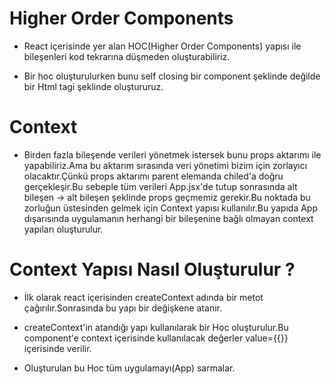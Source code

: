 # Higher Order Components
- React içerisinde yer alan HOC(Higher Order Components) yapısı ile bileşenleri kod tekrarına düşmeden oluşturabiliriz.

- Bir hoc oluşturulurken bunu self closing bir component şeklinde değilde bir Html tagi şeklinde oluştururuz.

# Context
- Birden fazla bileşende verileri yönetmek istersek bunu props aktarımı ile yapabiliriz.Ama bu aktarım sırasında veri yönetimi bizim için zorlayıcı olacaktır.Çünkü props aktarımı parent elemanda chiled'a doğru gerçekleşir.Bu sebeple tüm verileri App.jsx'de tutup sonrasında alt bileşen -> alt bileşen şeklinde props geçmemiz gerekir.Bu noktada bu zorluğun üstesinden gelmek için Context yapısı kullanılır.Bu yapıda App dışarısında uygulamanın herhangi bir bileşenine bağlı olmayan context yapıları oluşturulur.

# Context Yapısı Nasıl Oluşturulur ?
- İlk olarak react içerisinden createContext adında bir metot çağırılır.Sonrasında bu yapı bir değişkene atanır.

- createContext'in atandığı yapı kullanılarak bir Hoc oluşturulur.Bu component'e context içerisinde kullanılacak değerler value={{}} içerisinde verilir.

- Oluşturulan bu Hoc tüm uygulamayı(App) sarmalar.